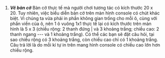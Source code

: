  1. ***Vẽ bàn cờ***
Bàn cờ thực tế mà người chơi tương tác có kích thước 20 x 20. Tuy nhiên, việc biểu diễn bàn cờ trên màn hình console có chút khác biệt. Vì chúng ta vừa phải in phần không gian trống cho mỗi ô, cùng với phần viền của ô, nên 1 ô vuông 1x1 thực tế lại có kích thước trên màn hình là 5 x 3 (chiều rộng: 2 thanh đứng | và 3 khoảng trắng; chiều cao: 2 thanh ngang --- và 1 khoảng trắng). Có thể các bạn sẽ đặt câu hỏi, tại sao chiều rộng có 3 khoảng trắng, còn chiều cao chỉ có 1 khoảng trắng. Câu trả lời là do mỗi kí tự in trên mang hình console có chiều cao lớn hơn chiều rộng.

